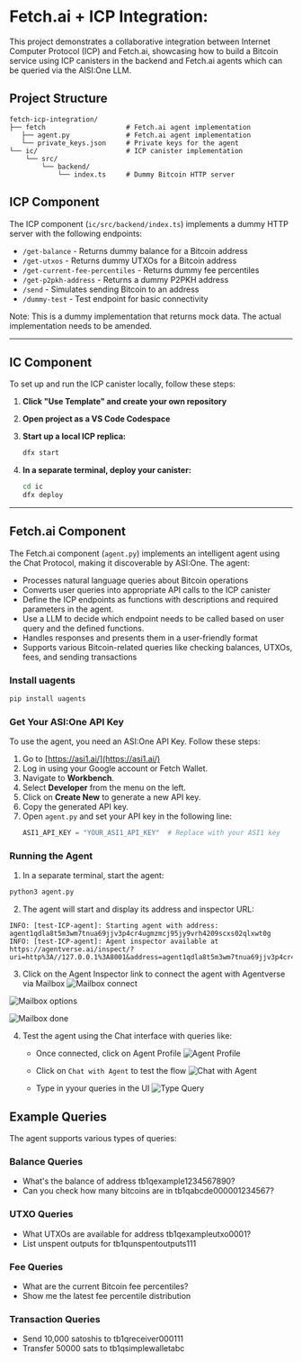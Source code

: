 # Fetch.ai + ICP Integration: 

This project demonstrates a collaborative integration between Internet Computer Protocol (ICP) and Fetch.ai, showcasing how to build a Bitcoin service using ICP canisters in the backend and Fetch.ai agents which can be queried via the AISI:One LLM. 

## Project Structure

```
fetch-icp-integration/
├── fetch                    # Fetch.ai agent implementation
   ├── agent.py              # Fetch.ai agent implementation
   └── private_keys.json     # Private keys for the agent
└── ic/                      # ICP canister implementation
    └── src/
        └── backend/
            └── index.ts     # Dummy Bitcoin HTTP server
```

## ICP Component

The ICP component (`ic/src/backend/index.ts`) implements a dummy HTTP server with the following endpoints:

- `/get-balance` - Returns dummy balance for a Bitcoin address
- `/get-utxos` - Returns dummy UTXOs for a Bitcoin address
- `/get-current-fee-percentiles` - Returns dummy fee percentiles
- `/get-p2pkh-address` - Returns a dummy P2PKH address
- `/send` - Simulates sending Bitcoin to an address
- `/dummy-test` - Test endpoint for basic connectivity

Note: This is a dummy implementation that returns mock data. The actual implementation needs to be amended.

---

## IC Component

To set up and run the ICP canister locally, follow these steps:

1. **Click "Use Template" and create your own repository**

2. **Open project as a VS Code Codespace**
   
3. **Start up a local ICP replica:**
   ```bash
   dfx start
   ```

4. **In a separate terminal, deploy your canister:**
   ```bash
   cd ic
   dfx deploy
   ```

---


## Fetch.ai Component

The Fetch.ai component (`agent.py`) implements an intelligent agent using the Chat Protocol, making it discoverable by ASI:One. The agent:

- Processes natural language queries about Bitcoin operations
- Converts user queries into appropriate API calls to the ICP canister
- Define the ICP endpoints as functions with descriptions and required parameters in the agent.
- Use a LLM to decide which endpoint needs to be called based on user query and the defined functions.
- Handles responses and presents them in a user-friendly format
- Supports various Bitcoin-related queries like checking balances, UTXOs, fees, and sending transactions

### Install uagents
```bash
pip install uagents
```

### Get Your ASI:One API Key

To use the agent, you need an ASI:One API Key. Follow these steps:

1. Go to [https://asi1.ai/](https://asi1.ai/)
2. Log in using your Google account or Fetch Wallet.
3. Navigate to **Workbench**.
4. Select **Developer** from the menu on the left.
5. Click on **Create New** to generate a new API key.
6. Copy the generated API key.
7. Open `agent.py` and set your API key in the following line:
   ```python
   ASI1_API_KEY = "YOUR_ASI1_API_KEY"  # Replace with your ASI1 key
   ```

### Running the Agent

1. In a separate terminal, start the agent:

```bash
python3 agent.py
```

2. The agent will start and display its address and inspector URL:

```
INFO: [test-ICP-agent]: Starting agent with address: agent1qdla8t5m3wm7tnua69jjv3p4cr4ugmzmcj95jy9vrh4209scxs02qlxwt0g
INFO: [test-ICP-agent]: Agent inspector available at https://agentverse.ai/inspect/?uri=http%3A//127.0.0.1%3A8001&address=agent1qdla8t5m3wm7tnua69jjv3p4cr4ugmzmcj95jy9vrh4209scxs02qlxwt0g
```

3. Click on the Agent Inspector link to connect the agent with Agentverse via Mailbox
![Mailbox connect](images/mailbox-connect.png)

![Mailbox options](images/mailbox-options.png)

![Mailbox done](images/mailbox-done.png)



4. Test the agent using the Chat interface with queries like:
   - Once connected, click on Agent Profile
   ![Agent Profile](images/agent-profile.png)

   - Click on `Chat with Agent` to test the flow
    ![Chat with Agent](images/chat-with-agent.png)

   - Type in yyour queries in the UI
    ![Type Query](images/chat-ui.png)



## Example Queries

The agent supports various types of queries:

### Balance Queries
- What's the balance of address tb1qexample1234567890?
- Can you check how many bitcoins are in tb1qabcde000001234567?

### UTXO Queries
- What UTXOs are available for address tb1qexampleutxo0001?
- List unspent outputs for tb1qunspentoutputs111

### Fee Queries
- What are the current Bitcoin fee percentiles?
- Show me the latest fee percentile distribution

### Transaction Queries
- Send 10,000 satoshis to tb1qreceiver000111
- Transfer 50000 sats to tb1qsimplewalletabc

